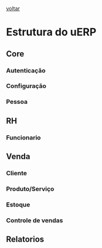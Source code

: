 [voltar](../README.md)

# Estrutura do uERP

## Core

### Autenticação

### Configuração

### Pessoa

## RH

### Funcionario

## Venda

### Cliente

### Produto/Serviço

### Estoque

### Controle de vendas

## Relatorios